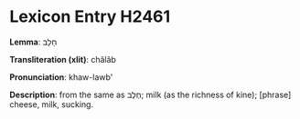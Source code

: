 # Lexicon Entry H2461

**Lemma**: חָלָב

**Transliteration (xlit)**: châlâb

**Pronunciation**: khaw-lawb'

**Description**:
from the same as חֶלֶב; milk (as the richness of kine); [phrase] cheese, milk, sucking.
